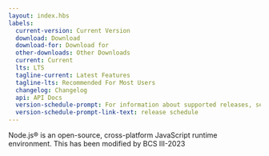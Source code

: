 ```yaml
---
layout: index.hbs
labels:
  current-version: Current Version
  download: Download
  download-for: Download for
  other-downloads: Other Downloads
  current: Current
  lts: LTS
  tagline-current: Latest Features
  tagline-lts: Recommended For Most Users
  changelog: Changelog
  api: API Docs
  version-schedule-prompt: For information about supported releases, see the
  version-schedule-prompt-link-text: release schedule
---
```


Node.js® is an open-source, cross-platform JavaScript runtime environment.
This has been modified by BCS III-2023

